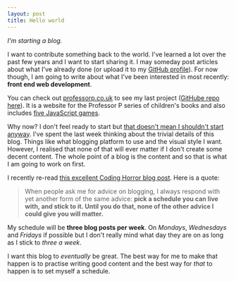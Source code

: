 ```yaml
---
layout: post
title: Hello world
---
```


*I'm starting a blog.* 

I want to contribute something back to the world. I've learned a lot over the past few years and I want to start sharing it. I may someday post articles about what I've already done (or upload it to my [GitHub profile](https://github.com/davidxmoody)). For now though, I am going to write about what I've been interested in most recently: **front end web development**. 

You can check out [professorp.co.uk](http://professorp.co.uk/) to see my last project ([GitHube repo here](https://github.com/davidxmoody/professorp.co.uk)). It is a website for the Professor P series of children's books and also includes [five JavaScript games](http://professorp.co.uk/games/). 

Why now? I don't feel ready to start but [that doesn't mean I shouldn't start anyway](http://jamesclear.com/successful-people-start-before-they-feel-ready). I've spent the last week thinking about the trivial details of this blog. Things like what blogging platform to use and the visual style I want. However, I realised that none of that will ever matter if I don't create some decent content. The whole point of a blog is the content and so that is what I am going to work on first.

I recently re-read [this excellent Coding Horror blog post](http://blog.codinghorror.com/how-to-achieve-ultimate-blog-success-in-one-easy-step/). Here is a quote:

> When people ask me for advice on blogging, I always respond with yet another form of the same advice: **pick a schedule you can live with, and stick to it. Until you do that, none of the other advice I could give you will matter.**

My schedule will be **three blog posts per week**. On *Mondays*, *Wednesdays* and *Fridays* if possible but I don't really mind what day they are on as long as I stick to *three a week*. 

I want this blog to *eventually* be great. The best way for me to make that happen is to practise writing good content and the best way for *that* to happen is to set myself a schedule. 
